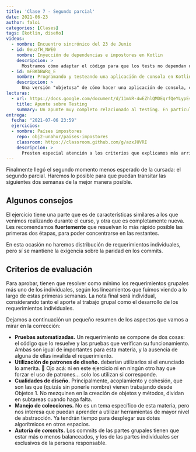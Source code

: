 ```yaml
---
title: 'Clase 7 - Segundo parcial'
date: 2021-06-23
author: faloi
categories: [Clases]
tags: [kotlin, diseño]
videos:
  - nombre: Encuentro sincrónico del 23 de Junio
  - id: 0euzfH_NWE0
    nombre: Inyección de dependencias e impostores en Kotlin
    descripcion: >
      Mostramos cómo adaptar el código para que los tests no dependan de ningún servicio externo.
  - id: mFBKbBWRq_E
    nombre: Programando y testeando una aplicación de consola en Kotlin
    descripcion: >
      Una versión "objetosa" de cómo hacer una aplicación de consola, con tests incluidos.
lecturas:
  - url: https://docs.google.com/document/d/11mVR-4wEZhlQMDEqrfQeYLypEsrSqXv98dr78SA0Oq4/edit#heading=h.5bqwe0zgcgud
    title: Apunte sobre Testing
    summary: Un apunte muy completo relacionado al testing. En particular nos interesa que lean la sección **9. Impostores**, pero no vendría mal ojearlo completo.
entrega:
  fecha: "2021-07-06 23:59"
  ejercicios:
  - nombre: Países impostores
    repo: obj2-unahur/paises-impostores
    classroom: https://classroom.github.com/g/azxJUVRI
    descripcion: >
      Presten especial atención a los criterios que explicamos más arriba.
---
```


Finalmente llegó el segundo momento menos esperado de la cursada: el segundo parcial. Haremos lo posible para que puedan transitar las siguientes dos semanas de la mejor manera posible.

## Algunos consejos

El ejercicio tiene una parte que es de características similares a los que venimos realizando durante el curso, y otra que es completamente nueva. Les recomendamos **fuertemente** que resuelvan lo más rápido posible las primeras dos étapas, para poder concentrarse en las restantes.

En esta ocasión no haremos distribución de requerimientos individuales, pero sí se mantiene la exigencia sobre la paridad en los commits.

## Criterios de evaluación

Para aprobar, tienen que resolver como mínimo los requerimientos grupales más uno de los individuales, según los lineamientos que fuimos viendo a lo largo de estas primeras semanas. La nota final será individual, considerando tanto el aporte al trabajo grupal como el desarrollo de los requerimientos individuales.

Dejamos a continuación un pequeño resumen de los aspectos que vamos a mirar en la corrección:

* **Pruebas automatizadas.** Un requerimiento se compone de dos cosas: el código que lo resuelve y las pruebas que verifican su funcionamiento. Ambas son igual de importantes para esta materia, y la ausencia de alguna de ellas invalida el requerimiento.
* **Utilización de patrones de diseño.** deberían utilizarlos si el enunciado lo amerita. :eyes: Ojo acá: ni en este ejercicio ni en ningún otro hay que forzar el uso de patrones... solo los utilizan si corresponde.
* **Cualidades de diseño.** Principalmente, acoplamiento y cohesión, que son las que (quizás sin ponerle nombre) vienen trabajando desde Objetos 1. No mezquinen en la creación de objetos y métodos, dividan en subtareas cuando haga falta.
* **Manejo de colecciones.** No es un tema específico de esta materia, pero nos interesa que puedan aprender a utilizar herramientas de mayor nivel de abstracción. Ya tendrán tiempo para desplegar sus dotes algorítmicos en otros espacios.
* **Autoría de _commits_.** Los commits de las partes grupales tienen que estar más o menos balanceados, y los de las partes individuales ser exclusivos de la persona responsable.
